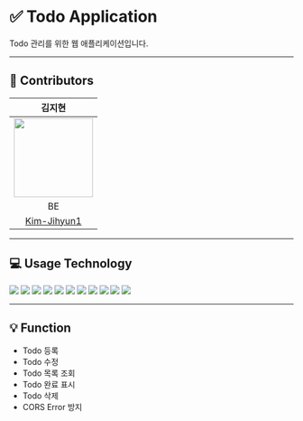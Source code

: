 # ✅ Todo Application
Todo 관리를 위한 웹 애플리케이션입니다.

***
## 👤 Contributors

|김지현|
|:--:|
<img width="140px" height="140px" src="https://user-images.githubusercontent.com/111180375/210195435-ada5f804-0ba8-423c-b838-10cc3ed1d96c.png">|
|BE|
|[Kim-Jihyun1](https://github.com/Kim-Jihyun1)|

***
## 💻 Usage Technology

<img src="https://img.shields.io/badge/Java-007396?style=for-the-badge&logo=Java&logoColor=white">  <img src="https://img.shields.io/badge/spring boot-6DB33F?style=for-the-badge&logo=spring boot&logoColor=white">  <img src="https://img.shields.io/badge/SPRING DATA JPA-6DB33F?style=for-the-badge&logo=spring&logoColor=white"> <img src="https://img.shields.io/badge/spring rest docs-6DB33F?style=for-the-badge&logo=spring&logoColor=white">  <img src="https://img.shields.io/badge/JUnit5-25A162?style=for-the-badge&logo=JUnit5&logoColor=white">  <img src="https://img.shields.io/badge/mockito-41454A?style=for-the-badge&logo=mockito&logoColor=white">  <img src="https://img.shields.io/badge/asciidoctor-E40046?style=for-the-badge&logo=asciidoctor&logoColor=white">  <img src="https://img.shields.io/badge/gradle-02303A?style=for-the-badge&logo=gradle&logoColor=white">  <img src="https://img.shields.io/badge/MapStruct-4B4B77?style=for-the-badge&logo=mapstruct&logoColor=white">  <img src="https://img.shields.io/badge/Lombok-FF7800?style=for-the-badge&logo=lombok&logoColor=white">  <img src="https://img.shields.io/badge/H2-1E8CBE?style=for-the-badge&logo=h2&logoColor=white"> 

***
## 💡 Function

- Todo 등록
- Todo 수정
- Todo 목록 조회
- Todo 완료 표시
- Todo 삭제
- CORS Error 방지
